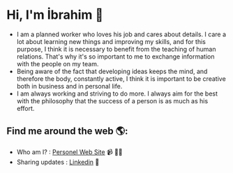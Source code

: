 # Hi, I'm İbrahim 👋 
-  I am a planned worker who loves his job and cares about details. I care a lot about learning new things and improving my skills, and for this purpose, I think it is necessary to benefit from the teaching of human relations. That's why it's so important to me to exchange information with the people on my team.
-  Being aware of the fact that developing ideas keeps the mind, and therefore the body, constantly active, I think it is important to be creative both in business and in personal life.
-  I am always working and striving to do more. I always aim for the best with the philosophy that the success of a person is as much as his effort.


## Find me around the web 🌎:
- Who am I? : [Personel Web Site](https://ibrahimtaskin.cf/) 📹 ✍🏾
- Sharing updates : [Linkedin](https://www.linkedin.com/in/ibrahim-ta%C5%9Fk%C4%B1n-4816ba170/) 💼





<!---
ibrahimTaskin/ibrahimTaskin is a ✨ special ✨ repository because its `README.md` (this file) appears on your GitHub profile.
You can click the Preview link to take a look at your changes.
--->
